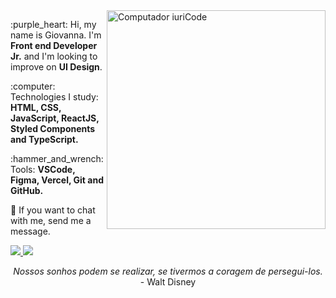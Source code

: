 <img src="https://raw.githubusercontent.com/MicaelliMedeiros/micaellimedeiros/master/image/computer-illustration.png" min-width="350px" max-width="350px" width="350px" align="right" alt="Computador iuriCode">

<p align="left"> 
  :purple_heart: Hi, my name is Giovanna. I'm <strong>Front end Developer Jr.</strong> and I'm looking to improve on <strong>UI Design</strong>.
</p>

<p align="left">
  :computer: Technologies I study: <strong>HTML, CSS, JavaScript, ReactJS, Styled Components and TypeScript.</strong>
</p>

<p align="left">
  :hammer_and_wrench: Tools: <strong>VSCode, Figma, Vercel, Git and GitHub.</strong>
</p>

<p align="left">
  💌 If you want to chat with me, send me a message.
</p>

<p align="left">
  <a href="https://www.instagram.com/_gripada" alt="Instagram" target=_blank>
    <img src="https://img.shields.io/badge/-Instagram-1C1C1C?style=for-the-badge&logo=Instagram&logoColor=6F2BFF&link=https://www.instagram.com/_gripada/"/>
  </a>
  
  <a href="https://www.linkedin.com/in/giovannalinda" alt="Linkedin" target=_blank>
    <img src="https://img.shields.io/badge/-Linkedin-1C1C1C?style=for-the-badge&logo=Linkedin&logoColor=6F2BFF&link=https://www.linkedin.com/in/giovannalinda"/>
  </a>
</p>

<p align="center">
<em>Nossos sonhos podem se realizar, se tivermos a coragem de persegui-los.</em> - Walt Disney
</p>
